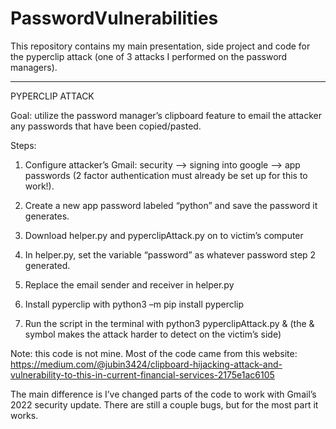 # PasswordVulnerabilities

This repository contains my main presentation, side project and code for the pyperclip attack (one of 3 attacks I performed on the password managers).

---------------------------------------------------------------------------------------------------------------------------------------------------------

PYPERCLIP ATTACK 

Goal: utilize the password manager’s clipboard feature to email the attacker any passwords that have been copied/pasted.  

Steps: 

1. Configure attacker’s Gmail: security --> signing into google –> app passwords (2 factor authentication must already be set up for this to work!).  

2. Create a new app password labeled “python” and save the password it generates.   

3. Download helper.py and pyperclipAttack.py on to victim’s computer

4. In helper.py, set the variable “password” as whatever password step 2 generated.  

5. Replace the email sender and receiver in helper.py  

6. Install pyperclip with python3 –m pip install pyperclip    

7. Run the script in the terminal with python3 pyperclipAttack.py & (the & symbol makes the attack harder to detect on the victim’s side) 

 

Note: this code is not mine. Most of the code came from this website: https://medium.com/@jubin3424/clipboard-hijacking-attack-and-vulnerability-to-this-in-current-financial-services-2175e1ac6105    

The main difference is I’ve changed parts of the code to work with Gmail’s 2022 security update. There are still a couple bugs, but for the most part it works. 

